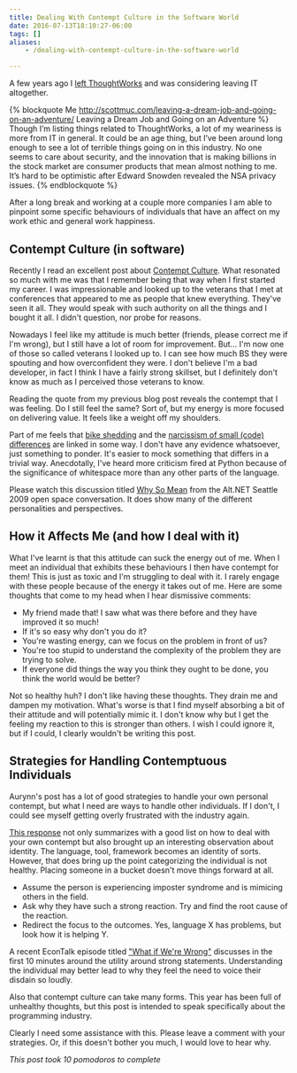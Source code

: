 ```yaml
---
title: Dealing With Contempt Culture in the Software World
date: 2016-07-13T18:10:27-06:00
tags: []
aliases:
    - /dealing-with-contempt-culture-in-the-software-world

---
```


A few years ago I [left ThoughtWorks][leaving-tw] and was considering leaving IT altogether.

{% blockquote Me http://scottmuc.com/leaving-a-dream-job-and-going-on-an-adventure/ Leaving a Dream Job and Going on an Adventure %}
Though I’m listing things related to ThoughtWorks, a lot of my weariness is more
from IT in general. It could be an age thing, but I’ve been around long enough to
see a lot of terrible things going on in this industry. No one seems to care about
security, and the innovation that is making billions in the stock market are consumer
products that mean almost nothing to me. It’s hard to be optimistic after Edward
Snowden revealed the NSA privacy issues.
{% endblockquote %}

After a long break and working at a couple more companies I am able to pinpoint some specific behaviours
of individuals that have an affect on my work ethic and general work happiness.

[leaving-tw]: /leaving-a-dream-job-and-going-on-an-adventure/

## Contempt Culture (in software)

Recently I read an excellent post about [Contempt Culture][contempt-culture]. What resonated so much with me was that I
remember being that way when I first started my career. I was impressionable and looked up to the veterans that I met at
conferences that appeared to me as people that knew everything. They've seen it all. They would speak with such
authority on all the things and I bought it all. I didn't question, nor probe for reasons.

Nowadays I feel like my attitude is much better (friends, please correct me if I'm wrong), but I still have a lot of room
for improvement. But... I'm now one of those so called veterans I looked up to. I can see how much BS they were spouting
and how overconfident they were. I don't believe I'm a bad developer, in fact I think I have a fairly strong skillset, but
I definitely don't know as much as I perceived those veterans to know.

Reading the quote from my previous blog post reveals the contempt that I was feeling. Do I still feel the same?
Sort of, but my energy is more focused on delivering value. It feels like a weight off my shoulders.

Part of me feels that [bike shedding][bike-shedding] and the [narcissism of small (code) differences][narcissism-code]
are linked in some way. I don't have any evidence whatsoever, just something to ponder. It's easier to mock something
that differs in a trivial way. Anecdotally, I've heard more criticism fired at Python because of the significance of
whitespace more than any other parts of the language.

Please watch this discussion titled [Why So Mean][why-so-mean] from the Alt.NET Seattle 2009 open space
conversation. It does show many of the different personalities and perspectives.

[contempt-culture]: http://blog.aurynn.com/contempt-culture
[narcissism-code]: http://weblog.raganwald.com/2008/05/narcissism-of-small-code-differences.html
[bike-shedding]: http://bikeshed.com/
[why-so-mean]: https://vimeo.com/3536799

## How it Affects Me (and how I deal with it)

What I've learnt is that this attitude can suck the energy out of me. When I meet an individual that exhibits these
behaviours I then have contempt for them! This is just as toxic and I'm struggling to deal with it. I rarely engage
with these people because of the energy it takes out of me. Here are some thoughts that come to my head when I
hear dismissive comments:

* My friend made that! I saw what was there before and they have improved it so much!
* If it's so easy why don't you do it?
* You're wasting energy, can we focus on the problem in front of us?
* You're too stupid to understand the complexity of the problem they are trying to solve.
* If everyone did things the way you think they ought to be done, you think the world would be better?

Not so healthy huh? I don't like having these thoughts. They drain me and dampen my motivation. What's worse is that I
find myself absorbing a bit of their attitude and will potentially mimic it. I don't know why but I get the feeling my
reaction to this is stronger than others. I wish I could ignore it, but if I could, I clearly wouldn't be writing this
post.

## Strategies for Handling Contemptuous Individuals

Aurynn's post has a lot of good strategies to handle your own personal contempt, but what I need are ways to handle
other individuals. If I don't, I could see myself getting overly frustrated with the industry again.

[This response][on-critizing-languages] not only summarizes with a good list on how to deal with your own contempt but
also brought up an interesting observation about identity. The language, tool, framework
becomes an identity of sorts. However, that does bring up the point
categorizing the individual is not healthy. Placing someone in a bucket doesn't move things forward at all.

* Assume the person is experiencing imposter syndrome and is mimicing others in the field. 
* Ask why they have such a strong reaction. Try and find the root cause of the reaction.
* Redirect the focus to the outcomes. Yes, language X has problems, but look how it is helping Y.

A recent EconTalk episode titled ["What if We're Wrong"][econtalk-whatif] discusses in the first 10 minutes around
the utility around strong statements. Understanding the individual may better lead to why they feel the need to voice
their disdain so loudly.

Also that contempt culture can take many forms. This year has been full of unhealthy thoughts, but this post is
intended to speak specifically about the programming industry.

Clearly I need some assistance with this. Please leave a comment with your strategies. Or, if this doesn't bother you
much, I would love to hear why.

*This post took 10 pomodoros to complete*

[on-critizing-languages]: http://www.drmaciver.com/2015/12/on-criticizing-programming-languages/
[econtalk-whatif]: http://www.econtalk.org/archives/2016/08/chuck_klosterma.html

